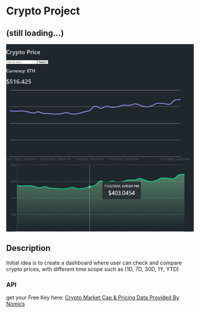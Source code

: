 # Crypto Project

## (still loading...)

![current-screenshot](https://github.com/nuggetnchill/crypto-project/blob/master/src/screenshot.JPG?raw=true)

## Description

Initial idea is to create a dashboard where user can check and compare crypto prices, with different time scope such as (1D, 7D, 30D, 1Y, YTD)

### API
get your Free Key here: [Crypto Market Cap & Pricing Data Provided By Nomics](https://nomics.com)
